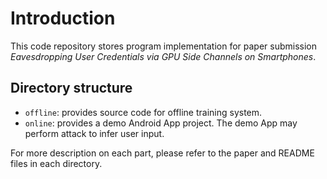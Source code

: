 # Introduction

This code repository stores program implementation for paper submission _Eavesdropping User Credentials via GPU Side Channels on Smartphones_.

## Directory structure

* `offline`: provides source code for offline training system.
* `online`:  provides a demo Android App project. The demo App may perform attack to infer user input.

For more description on each part, please refer to the paper and README files in each directory.
